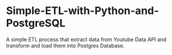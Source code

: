 # Simple-ETL-with-Python-and-PostgreSQL
A simple ETL process that extract data from Youtube Data API and transform and load them into Postgres Database.
